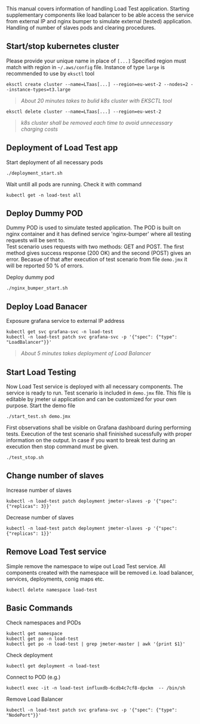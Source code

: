 
This manual covers information of handling Load Test application. Starting supplementary components like load balancer to be able access the service from external IP and nginx bumper to simulate external (tested) application.
Handling of number of slaves pods and clearing procedures.

## Start/stop kubernetes cluster
Please provide your unique name in place of `[...]`
Specified region must match with region in `~/.aws/config` file.
Instance of type `large` is recommended to use by `eksctl` tool
```
eksctl create cluster --name=LTaas[...] --region=eu-west-2 --nodes=2 --instance-types=t3.large
```
> *About 20 minutes takes to bulid k8s cluster with EKSCTL tool* 

```
eksctl delete cluster --name=LTaas[...] --region=eu-west-2
```
> *k8s cluster shall be removed each time to avoid unnecessary charging costs* 

## Deployment of Load Test app
Start deployment of all necessary pods
```
./deployment_start.sh
```

Wait untill all pods are running. Check it with command
```
kubectl get -n load-test all
```

## Deploy Dummy POD
Dummy POD is used to simulate tested application.
The POD is built on nginx container and it has defined service 'nginx-bumper' where all 
testing requests will be sent to.  
Test scenario uses requests with two methods: GET and POST. The first method gives success response (200 OK) and the second (POST) gives an error. 
Becasue of that after execution of test scenario from file `demo.jmx` it will be reported 50 % of errors. 

Deploy dummy pod
```
./nginx_bumper_start.sh
```

## Deploy Load Banacer
Exposure grafana service to external IP address
```
kubectl get svc grafana-svc -n load-test
kubectl -n load-test patch svc grafana-svc -p '{"spec": {"type": "LoadBalancer"}}'
```
> *About 5 minutes takes deployment of Load Balancer* 


## Start Load Testing
Now Load Test service is deployed with all necessary components. The service is ready to run. 
Test scenario is included in `demo.jmx` file. This file is editable by jmeter ui application
and can be customized for your own purpose.
Start the demo file 
```
./start_test.sh demo.jmx
```
First observations shall be visible on Grafana dashboard during performing tests. 
Execution of the test scenario shall fininished sucessfully with proper information on the output.
In case if you want to break test during an execution then stop command must be given.  
```
./test_stop.sh
```

## Change number of slaves 
Increase number of slaves
```
kubectl -n load-test patch deployment jmeter-slaves -p '{"spec": {"replicas": 3}}'
```
Decrease number of slaves
```
kubectl -n load-test patch deployment jmeter-slaves -p '{"spec": {"replicas": 1}}'
```

## Remove Load Test service 
Simple remove the namespace to wipe out Load Test service. All components created with the namespace will be removed i.e. load balancer, services, deployments, conig maps etc.
```
kubectl delete namespace load-test
```

## Basic Commands
Check namespaces and PODs
```
kubectl get namespace
kubectl get po -n load-test
kubectl get po -n load-test | grep jmeter-master | awk '{print $1}'
```
Check deployment
```
kubectl get deployment -n load-test
```

Connect to POD (e.g.)
```
kubectl exec -it -n load-test influxdb-6cdb4c7cf8-dpckm  -- /bin/sh
```

Remove Load Balancer
```
kubectl -n load-test patch svc grafana-svc -p '{"spec": {"type": "NodePort"}}'
```

